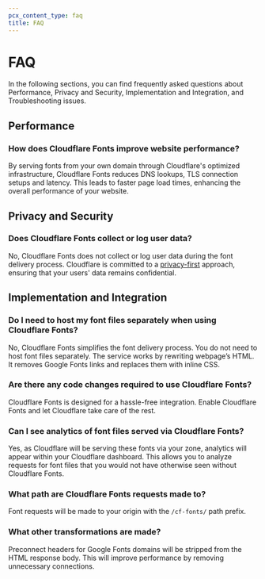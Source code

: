 ```yaml
---
pcx_content_type: faq
title: FAQ
---
```


# FAQ

In the following sections, you can find frequently asked questions about Performance, Privacy and Security, Implementation and Integration, and Troubleshooting issues.

## Performance

### How does Cloudflare Fonts improve website performance?

By serving fonts from your own domain through Cloudflare's optimized infrastructure, Cloudflare Fonts reduces DNS lookups, TLS connection setups and latency. This leads to faster page load times, enhancing the overall performance of your website.

## Privacy and Security

### Does Cloudflare Fonts collect or log user data?

No, Cloudflare Fonts does not collect or log user data during the font delivery process. Cloudflare is committed to a [privacy-first](https://www.cloudflare.com/privacypolicy/) approach, ensuring that your users' data remains confidential.

## Implementation and Integration

### Do I need to host my font files separately when using Cloudflare Fonts?

No, Cloudflare Fonts simplifies the font delivery process. You do not need to host font files separately. The service works by rewriting webpage’s HTML. It removes Google Fonts links and replaces them with inline CSS.

### Are there any code changes required to use Cloudflare Fonts?

Cloudflare Fonts is designed for a hassle-free integration. Enable Cloudflare Fonts and let Cloudflare take care of the rest.

### Can I see analytics of font files served via Cloudflare Fonts?
Yes, as Cloudflare will be serving these fonts via your zone, analytics will appear within your Cloudflare dashboard. This allows you to analyze requests for font files that you would not have otherwise seen without Cloudflare Fonts.

### What path are Cloudflare Fonts requests made to?
Font requests will be made to your origin with the `/cf-fonts/` path prefix.

### What other transformations are made?

Preconnect headers for Google Fonts domains will be stripped from the HTML response body. This will improve performance by removing unnecessary connections.
